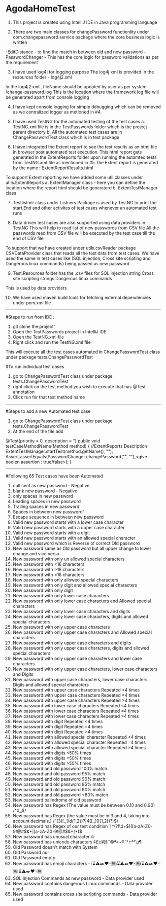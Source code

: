 # AgodaHomeTest

1) This project is created using IntelliJ IDE in Java programming language

2) There are two main classes for changePassword functionlity under com.changepassword.service package where the core business logic is written

-EditDistance - to find the match in between old and new password
-PasswordChanger - This has the core logic for password validations as per the requirement

3) I have used log4j for logging purpose
The log4j xml is provided in the resources folder - log4j2.xml

In the log4j2.xml , fileName should be updated by user as per system <path to the logger>/change-password.log
This is the location where the framework log file will be generated apart from console logging

4) I have kept console logging for simple debugging which can be removed as we centralized logger as metioned in #4.

5) I have used TestNG for the automated testing of the test cases 
a. TestNG.xml file is in the TestPasswords folder which is the project parent directory
b. All the automated test cases are in ChangePasswordTest class which is in test package

6) I have integrated the Extent report to see the test results as an html file in browser post automated test execution.
This html report gets generated in the ExtentReports folder upon running the automted tests from TestNG.xml file as mentioned in #5
The Extent report is generated by the name : ExtentReportResults.html

To support Extent reporting we have added some util classes under utils.ExtentReports
a. ExtentManager class - here you can define the location where the report html should be generaterd
b. ExtentTestManager class 

7) Testlistner class under Listners Package is used by TestNG to print the start,End and other activites of test cases whenever an automated test runs

8) Data driven test cases are also supported using data providers in TestNG
This will help to read list of new passwords from CSV file 
All the passwords read from CSV file will be executed by the test case till the end of CSV file

To support that we have created under utils.csvReader package CSVDataProvider class that reads all the test data from test cases.
We have used the same in test cases like (SQL injection, Cross site scripting and Dangerous linux commands) being passed as new password

9) Test.Resources folder has the .csv files for 
SQL injection string
Cross site scripting strings
Dangerous linux commands

This is used by data providers

10) We have used maven build tools for fetching external dependencies under pom.xml file

----------------------------------------------------------------------------------------------------------------------------------------------------------------------
#Steps to run from IDE :
1) git clone the project'
2) Open the TestPasswords project in IntelliJ IDE
3) Open the TestNG.xml file
4) Right click and run the TestNG.xml file

This will execute all the test cases automated in ChangePasswordTest class under package tests.ChangePasswordTest

#To run individual test cases
1) go to ChangePasswordTest class under package tests.ChangePasswordTest
2) right click on the test method you wish to execute that has @Test annotation
3) Click run for that test method name

----------------------------------------------------------------------------------------------------------------------------------------------------------------------
#Steps to add a new Automated test case
1) go to ChangePasswordTest class under package tests.ChangePasswordTest
2) At the end of the file
add

@Test(priority = 0, description = <give a suitable test description>")
    public void testCaseMethodName(Method method) {
        //ExtentReports Description
        ExtentTestManager.startTest(method.getName(), "<give a suitable test description>");
        Assert.assertEquals(PasswordChanger.changePassword("<give old password>", "<give new password>"),<give boolen aasertion : true/false>);
    }

----------------------------------------------------------------------------------------------------------------------------------------------------------------------
#Following 65 Test cases have been Automated

1. null sent as new password - Negative
2. blank new password - Negative
3. only spaces in new password   
4. Leading spaces in new password
5. Trailing spaces in new password
6. Spaces in between new password"
7. Escape sequence in between new password 
8. Valid new password starts with a lower case character
9. Valid new password starts with a upper case character   
10. Valid new password starts with a digit
11. Valid new password starts with an allowed special character 
12. Valid new password which is Reverse of correct Old password
13. New password same as Old password but all upper change to lower change and vice versa   
14. New password with only un allowed special characters
15. New password with <18 characters
16. New password with >18 characters 
17. New password with =18 characters
18. New password with only allowed special characters
19. New password with only digit and allowed special characters
20. New password with only digit
21. New password with only lower case characters
22. New password with only lower case characters and Allowed special characters
23. New password with only lower case characters and digits  
24. New password with only lower case characters, digits and allowed special characters
25. New password with only upper case characters
26. New password with only upper case characters and Allowed special characters
27. New password with only upper case characters and digits
28. New password with only upper case characters, digits and allowed special characters
29. New password with only upper case characters and lower case characters 
30. New password with only upper case characters, lower case characters and Digits
31. New password with upper case characters, lower case characters, Digits and allowed special characters
32. New password with upper case characters Repeated <4 times
33. New password with upper case characters Repeated =4 times
34. New password with upper case characters Repeated >4 times
35. New password with lower case characters Repeated <4 times
36. New password with lower case characters Repeated =4 times
37. New password with lower case characters Repeated >4 times
38. New password with digit Repeated <4 times
39. New password with digit Repeated =4 times
40. New password with digit Repeated >4 times
41. New password with allowed special character Repeated <4 times
42. New password with allowed special character Repeated =4 times
43. New password with allowed special character Repeated >4 times 
44. New password with digits <50% times
45. New password with digits =50% times   
46. New password with digits >50% times
47. New password and old password 100% match 
48. New password and old password 95% match
49. New password and old password 90% match
50. New password and old password 85% match
51. New password and old password 80% match
52. New password and old password <80% match
53. New password palindrome of old password
54. New password has Regex (The value must be between 0.10 and 0.90) /^0[,.]([1-8]\\d|90)$/
55. New password has Regex (the value must be in 3 and 4, taking into account decimals.) /^(3([.,]\\d{1,2})?|4([.,]0{1,2})?)$/
56. New password has Regex of our test condition 1 ^(?!\\d+$)([a-zA-Z0-9!@#$&*][a-zA-Z0-9!@#$&*]*)$
57. New password has unusual character ♔
58. New password has unicode characters ¢£¤¥¦§¨©ª«¬®¯°±²³´µ¶
59. Old Password doesn't match with System
60. Old Password null
61. Old Password empty
62. New password has emoji characters - ℹ️⌛️⚠️✒️❤️🀄️🈚️ℹ️⌛️⚠️✒️❤️🀄️🈚️ℹ️⌛️⚠️✒️❤️🀄️🈚️ℹ️⌛️⚠️✒️❤️🀄️🈚️
63. SQL injection Commands as new password - Data provider used
64. New password contains dangerous Linux commands - Data provider used
65. New password contains cross site scripting commands - Data provider used

